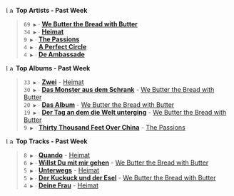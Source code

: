 <!--START_LASTFM_ARTISTS:{"period": "7day", "rows": 5}-->
<a href="https://last.fm" target="_blank"><img src="https://user-images.githubusercontent.com/17434202/215290617-e793598d-d7c9-428f-9975-156db1ba89cc.svg" alt="Last.fm Logo" width="18" height="13"/></a> **Top Artists - Past Week**

> `69 ▶️` ∙ **[We Butter the Bread with Butter](https://www.last.fm/music/We+Butter+the+Bread+with+Butter)**<br/>
> `34 ▶️` ∙ **[Heimat](https://www.last.fm/music/Heimat)**<br/>
> `9 ▶️` ∙ **[The Passions](https://www.last.fm/music/The+Passions)**<br/>
> `4 ▶️` ∙ **[A Perfect Circle](https://www.last.fm/music/A+Perfect+Circle)**<br/>
> `4 ▶️` ∙ **[De Ambassade](https://www.last.fm/music/De+Ambassade)**<br/>
<!--END_LASTFM_ARTISTS-->

<!--START_LASTFM_ALBUMS:{"period": "7day", "rows": 5}-->
<a href="https://last.fm" target="_blank"><img src="https://user-images.githubusercontent.com/17434202/215290617-e793598d-d7c9-428f-9975-156db1ba89cc.svg" alt="Last.fm Logo" width="18" height="13"/></a> **Top Albums - Past Week**

> `33 ▶️` ∙ **[Zwei](https://www.last.fm/music/Heimat/Zwei)** - [Heimat](https://www.last.fm/music/Heimat)<br/>
> `30 ▶️` ∙ **[Das Monster aus dem Schrank](https://www.last.fm/music/We+Butter+the+Bread+with+Butter/Das+Monster+aus+dem+Schrank)** - [We Butter the Bread with Butter](https://www.last.fm/music/We+Butter+the+Bread+with+Butter)<br/>
> `20 ▶️` ∙ **[Das Album](https://www.last.fm/music/We+Butter+the+Bread+with+Butter/Das+Album)** - [We Butter the Bread with Butter](https://www.last.fm/music/We+Butter+the+Bread+with+Butter)<br/>
> `19 ▶️` ∙ **[Der Tag an dem die Welt unterging](https://www.last.fm/music/We+Butter+the+Bread+with+Butter/Der+Tag+an+dem+die+Welt+unterging)** - [We Butter the Bread with Butter](https://www.last.fm/music/We+Butter+the+Bread+with+Butter)<br/>
> `9 ▶️` ∙ **[Thirty Thousand Feet Over China](https://www.last.fm/music/The+Passions/Thirty+Thousand+Feet+Over+China)** - [The Passions](https://www.last.fm/music/The+Passions)<br/>
<!--END_LASTFM_ALBUMS-->

<!--START_LASTFM_TRACKS:{"period": "7day", "rows": 5}-->
<a href="https://last.fm" target="_blank"><img src="https://user-images.githubusercontent.com/17434202/215290617-e793598d-d7c9-428f-9975-156db1ba89cc.svg" alt="Last.fm Logo" width="18" height="13"/></a> **Top Tracks - Past Week**

> `8 ▶️` ∙ **[Quando](https://www.last.fm/music/Heimat/_/Quando)** - [Heimat](https://www.last.fm/music/Heimat)<br/>
> `6 ▶️` ∙ **[Willst Du mit mir gehen](https://www.last.fm/music/We+Butter+the+Bread+with+Butter/_/Willst+Du+mit+mir+gehen)** - [We Butter the Bread with Butter](https://www.last.fm/music/We+Butter+the+Bread+with+Butter)<br/>
> `5 ▶️` ∙ **[Unterwegs](https://www.last.fm/music/Heimat/_/Unterwegs)** - [Heimat](https://www.last.fm/music/Heimat)<br/>
> `5 ▶️` ∙ **[Der Kuckuck und der Esel](https://www.last.fm/music/We+Butter+the+Bread+with+Butter/_/Der+Kuckuck+und+der+Esel)** - [We Butter the Bread with Butter](https://www.last.fm/music/We+Butter+the+Bread+with+Butter)<br/>
> `4 ▶️` ∙ **[Deine Frau](https://www.last.fm/music/Heimat/_/Deine+Frau)** - [Heimat](https://www.last.fm/music/Heimat)<br/>
<!--END_LASTFM_TRACKS-->